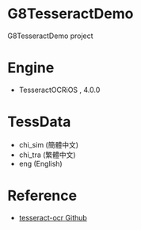 # G8TesseractDemo
G8TesseractDemo project

# Engine

* TesseractOCRiOS , 4.0.0

# TessData

* chi_sim (簡體中文)
* chi_tra (繁體中文)
* eng (English)

# Reference

* [tesseract-ocr Github](https://github.com/tesseract-ocr)

